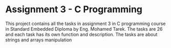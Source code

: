 # Assignment 3 - C Programming

This project contains all the tasks in assignment 3 in C programming course in Standard Embedded Diploma by Eng. Mohamed Tarek. The tasks are 26 and each task has its own function and description. The tasks are about strings and arrays manipulation
